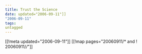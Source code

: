 ```yaml
---
title: Trust the Science
date: updated="2006-09-11"]]
"2006-09-11"
tags:
untagged
---
```

[[!meta updated="2006-09-11"]]
[[!map pages="20060911/* and ! 20060911/*/*"]]
